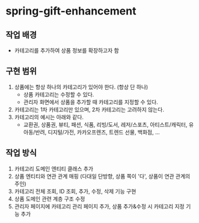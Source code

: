 # spring-gift-enhancement

## 작업 배경

- 카테고리를 추가하여 상품 정보를 확장하고자 함

## 구현 범위

1. 상품에는 항상 하나의 카테고리가 있어야 한다. (항상 단 하나)
    - 상품 카테고리는 수정할 수 있다.
    - 관리자 화면에서 상품을 추가할 때 카테고리를 지정할 수 있다.
2. 카테고리는 1차 카테고리만 있으며, 2차 카테고리는 고려하지 않는다.
3. 카테고리의 예시는 아래와 같다.
    - 교환권, 상품권, 뷰티, 패션, 식품, 리빙/도서, 레저/스포츠, 아티스트/캐릭터, 유아동/반려, 디지털/가전, 카카오프렌즈, 트렌드 선물, 백화점, ...

## 작업 방식

1. 카테고리 도메인 엔티티 클래스 추가
2. 상품 엔티티와 연관 관계 매핑 (다대일 단방향, 상품 쪽이 '다', 상품이 연관 관계의 주인)
3. 카테고리 전체 조회, ID 조회, 추가, 수정, 삭제 기능 구현
4. 상품 도메인 관련 계층 구조 수정
5. 관리자 페이지에 카테고리 관리 페이지 추가, 상품 추가&수정 시 카테고리 지정 기능 추가
